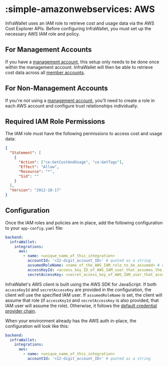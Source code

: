 # :simple-amazonwebservices: AWS

InfraWallet uses an IAM role to retrieve cost and usage data via the AWS Cost Explorer APIs. Before configuring InfraWallet, you must set up the necessary AWS IAM role and policy.

## For Management Accounts

If you have a [management account](https://docs.aws.amazon.com/organizations/latest/userguide/orgs_getting-started_concepts.html#management-account), this setup only needs to be done once within the management account. InfraWallet will then be able to retrieve cost data across all [member accounts](https://docs.aws.amazon.com/organizations/latest/userguide/orgs_getting-started_concepts.html#member-account).

## For Non-Management Accounts

If you're not using a [management account](https://docs.aws.amazon.com/organizations/latest/userguide/orgs_getting-started_concepts.html#management-account), you'll need to create a role in each AWS account and configure trust relationships individually.

## Required IAM Role Permissions

The IAM role must have the following permissions to access cost and usage data:

```json
{
  "Statement": [
    {
      "Action": ["ce:GetCostAndUsage", "ce:GetTags"],
      "Effect": "Allow",
      "Resource": "*",
      "Sid": ""
    }
  ],
  "Version": "2012-10-17"
}
```

## Configuration

Once the IAM roles and policies are in place, add the following configuration to your `app-config.yaml` file:

```yaml
backend:
  infraWallet:
    integrations:
      aws:
        - name: <unique_name_of_this_integration>
          accountId: '<12-digit_account_ID>' # quoted as a string
          assumedRoleName: <name_of_the_AWS_IAM_role_to_be_assumed> # optional, only needed if you want to assume a role
          accessKeyId: <access_key_ID_of_AWS_IAM_user_that_assumes_the_role> # optional, only needed when an IAM user is used. if assumedRoleName is also provided, this user is used to assume the role
          secretAccessKey: <secret_access_key_of_AWS_IAM_user_that_assumes_the_role> # optional, only needed when an IAM user is used. if assumedRoleName is also provided, this user is used to assume the role
```

InfraWallet's AWS client is built using the AWS SDK for JavaScript. If both `accessKeyId` and `secretAccessKey` are provided in the configuration, the client will use the specified IAM user. If `assumedRoleName` is set, the client will assume that role (if `accessKeyId` and `secretAccessKey` is also provided, that IAM user will assume the role). Otherwise, it follows the [default credential provider chain](https://docs.aws.amazon.com/sdk-for-javascript/v3/developer-guide/setting-credentials-node.html#credchain).

When your environment already has the AWS auth in-place, the configuration will look like this:

```yaml
backend:
  infraWallet:
    integrations:
      aws:
        - name: <unique_name_of_this_integration>
          accountId: '<12-digit_account_ID>' # quoted as a string
```
